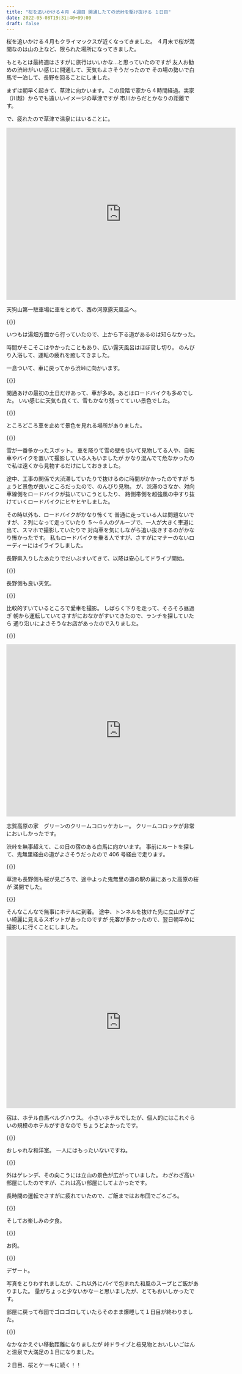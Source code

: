```yaml
---
title: "桜を追いかける４月 ４週目 開通したての渋峠を駆け抜ける １日目"
date: 2022-05-08T19:31:40+09:00
draft: false
---
```


桜を追いかける４月もクライマックスが近くなってきました。
４月末で桜が満開なのは山の上など、限られた場所になってきました。

もともとは最終週はさすがに旅行はいいかな...と思っていたのですが
友人お勧めの渋峠がいい感じに開通して、天気もよさそうだったので
その場の勢いで白馬で一泊して、長野を回ることにしました。

まずは朝早く起きて、草津に向かいます。
この段階で家から４時間経過。実家（川越）からでも遠いいイメージの草津ですが
市川からだとかなりの距離です。

で、疲れたので草津で温泉にはいることに。

<iframe src="https://www.google.com/maps/embed?pb=!1m18!1m12!1m3!1d1600.9996209434278!2d138.58428180550135!3d36.626404882941436!2m3!1f0!2f0!3f0!3m2!1i1024!2i768!4f13.1!3m3!1m2!1s0x601de7e51dd8e339%3A0x36ff353948a17e52!2z5aSp54uX5bGx56ys5LiA6aeQ6LuK5aC077yI6KW_44Gu5rKz5Y6f5YWs5ZyS6aeQ6LuK5aC077yJ!5e0!3m2!1sja!2sjp!4v1652006232848!5m2!1sja!2sjp" width="600" height="450" style="border:0;" allowfullscreen="" loading="lazy" referrerpolicy="no-referrer-when-downgrade"></iframe>

天狗山第一駐車場に車をとめて、西の河原露天風呂へ。

{{<lightbox img="https://gyazo.com/93fb286c6fbca99f741aa910beae8339.jpg" title="">}}

いつもは湯畑方面から行っていたので、上から下る道があるのは知らなかった。

時間がそこそこはやかったこともあり、広い露天風呂はほぼ貸し切り。
のんびり入浴して、運転の疲れを癒してきました。

一息ついて、車に戻ってから渋峠に向かいます。

{{<lightbox img="https://gyazo.com/586df0007a4462f1e40d725b2eb4953b.jpg" title="">}}

開通あけの最初の土日だけあって、車が多め。あとはロードバイクも多めでした。
いい感じに天気も良くて、雪もかなり残ってていい景色でした。

{{<lightbox img="https://gyazo.com/959de8d0329b78825723326d886b3ec8.jpg" title="">}}

ところどころ車を止めて景色を見れる場所がありました。

{{<lightbox img="https://gyazo.com/8318be6d9732cdf2a9de8d3881c18878.jpg" title="">}}

雪が一番多かったスポット。
車を降りて雪の壁を歩いて見物してる人や、自転車やバイクを置いて撮影している人もいましたが
かなり混んでて危なかったので私は遠くから見物するだけにしておきました。

途中、工事の関係で大渋滞していたりで抜けるのに時間がかかったのですが
ちょうど景色が良いところだったので、のんびり見物。
が、渋滞のさなか、対向車線側をロードバイクが抜いていこうとしたり、
路側帯側を超強風の中すり抜けていくロードバイクにヒヤヒヤしました。

その時以外も、ロードバイクがかなり怖くて
普通に走っている人は問題ないですが、２列になって走っていたり
５～６人のグループで、一人が大きく車道に出て、スマホで撮影していたりで
対向車を気にしながら追い抜きするのがかなり怖かったです。
私もロードバイクを乗る人ですが、さすがにマナーのないローディーにはイライラしました。

長野県入りしたあたりでだいぶすいてきて、以降は安心してドライブ開始。

{{<lightbox img="https://gyazo.com/701450a55334112c3b60efd97884fb25.jpg" title="">}}

長野側も良い天気。

{{<lightbox img="https://gyazo.com/bd93e92eab7d87e6e490af34ccb4efda.jpg" title="">}}

比較的すいているところで愛車を撮影。
しばらく下りを走って、そろそろ昼過ぎ
朝から運転していてさすがにおなかがすいてきたので、ランチを探していたら
通り沿いによさそうなお店があったので入りました。

{{<lightbox img="https://gyazo.com/e4c825a7647f11e284aef4568068ca3a.jpg" title="">}}

<iframe src="https://www.google.com/maps/embed?pb=!1m18!1m12!1m3!1d3198.2314772304403!2d138.4804962166637!3d36.71700158007556!2m3!1f0!2f0!3f0!3m2!1i1024!2i768!4f13.1!3m3!1m2!1s0x601df181e226a203%3A0xd83229e33b7760e6!2z5b-X6LOA6auY5Y6f44Gu5a62IOOCsOODquODvOODsw!5e0!3m2!1sja!2sjp!4v1652007090928!5m2!1sja!2sjp" width="600" height="450" style="border:0;" allowfullscreen="" loading="lazy" referrerpolicy="no-referrer-when-downgrade"></iframe>

志賀高原の家　グリーンのクリームコロッケカレー。
クリームコロッケが非常においしかったです。

渋峠を無事超えて、この日の宿のある白馬に向かいます。
事前にルートを探して、鬼無里経由の道がよさそうだったので 406 号経由で走ります。

{{<lightbox img="https://gyazo.com/00c43764773de5e87304c321faf90159.jpg" title="">}}

草津も長野側も桜が見ごろで、途中よった鬼無里の道の駅の裏にあった高原の桜が
満開でした。

{{<lightbox img="https://gyazo.com/d17f7aaf7bff68184b97bf388e5228c4.jpg" title="">}}

そんなこんなで無事にホテルに到着。
途中、トンネルを抜けた先に立山がすごい綺麗に見えるスポットがあったのですが
先客が多かったので、翌日朝早めに撮影しに行くことにしました。

<iframe src="https://www.google.com/maps/embed?pb=!1m18!1m12!1m3!1d16117.24288279211!2d137.8719082323965!3d36.72097254473979!2m3!1f0!2f0!3f0!3m2!1i1024!2i768!4f13.1!3m3!1m2!1s0x5ff7ccc44e2cc817%3A0x7123f3d4b9e3648c!2z5pif6ZmN44KL6auY5Y6f44Gu5bCP44GV44Gq44Ob44OG44OrIOeZvemmrOODmeODq-OCsOODj-OCpuOCuQ!5e0!3m2!1sja!2sjp!4v1652008102139!5m2!1sja!2sjp" width="600" height="450" style="border:0;" allowfullscreen="" loading="lazy" referrerpolicy="no-referrer-when-downgrade"></iframe>

宿は、ホテル白馬ベルグハウス。
小さいホテルでしたが、個人的にはこれぐらいの規模のホテルがすきなので
ちょうどよかったです。

{{<lightbox img="https://gyazo.com/39bfe74bc89b7164ae4eda9048fd1b84.jpg" title="">}}

おしゃれな和洋室。
一人にはもったいないですね。

{{<lightbox img="https://gyazo.com/2604819d11d7d0ce5628c90bba7c1855.jpg" title="">}}

外はゲレンデ、その向こうには立山の景色が広がっていました。
わざわざ高い部屋にしたのですが、これは高い部屋にしてよかったです。

長時間の運転でさすがに疲れていたので、ご飯まではお布団でごろごろ。

{{<lightbox img="https://gyazo.com/4bd4676dc875c974916d6d0820b91d0a.jpg" title="">}}

そしてお楽しみの夕食。

{{<lightbox img="https://gyazo.com/1b0401e2989a91b13cb1ec2d84554d51.jpg" title="">}}

お肉。

{{<lightbox img="https://gyazo.com/aa956f5bc1783971eab5d314c60dfa67.jpg" title="">}}

デザート。

写真をとりわすれましたが、これ以外にパイで包まれた和風のスープとご飯がありました。
量がちょっと少ないかなーと思いましたが、とてもおいしかったです。

部屋に戻って布団でゴロゴロしていたらそのまま爆睡して１日目が終わりました。

{{<lightbox img="https://gyazo.com/3a1efd1ca0d482f9096e82579323c551.png" title="">}}

なかなかえぐい移動距離になりましたが
峠ドライブと桜見物とおいしいごはんと温泉で大満足の１日になりました。

２日目、桜とケーキに続く！！
